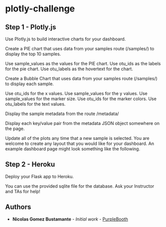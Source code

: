 # plotly-challenge

## Step 1 - Plotly.js

Use Plotly.js to build interactive charts for your dashboard.



Create a PIE chart that uses data from your samples route (/samples/<sample>) to display the top 10 samples.


Use sample_values as the values for the PIE chart.
Use otu_ids as the labels for the pie chart.
Use otu_labels as the hovertext for the chart.








Create a Bubble Chart that uses data from your samples route (/samples/<sample>) to display each sample.


Use otu_ids for the x values.
Use sample_values for the y values.
Use sample_values for the marker size.
Use otu_ids for the marker colors.
Use otu_labels for the text values.








Display the sample metadata from the route /metadata/<sample>


Display each key/value pair from the metadata JSON object somewhere on the page.


Update all of the plots any time that a new sample is selected.
You are welcome to create any layout that you would like for your dashboard. An example dashboard page might look something like the following.






## Step 2 - Heroku

Deploy your Flask app to Heroku.


You can use the provided sqlite file for the database.
Ask your Instructor and TAs for help!


## Authors

* **Nicolas Gomez Bustamante** - *Initial work* - [PurpleBooth](https://github.com/nbg1)

